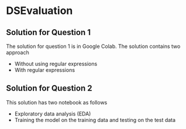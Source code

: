 # DSEvaluation

## Solution for Question 1
The solution for question 1 is in Google Colab. The solution contains two approach
- Without using regular expressions
- With regular expressions


## Solution for Question 2

This solution has two notebook as follows
 - Exploratory data analysis (EDA)
 - Training the model on the training data and testing on the test data
 
